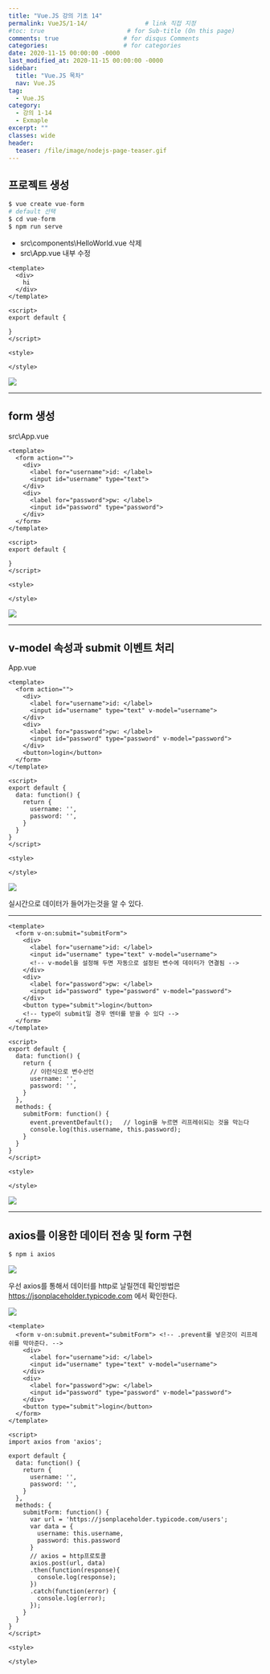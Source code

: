 ```yaml
---
title: "Vue.JS 강의 기초 14"
permalink: VueJS/1-14/                # link 직접 지정
#toc: true                       # for Sub-title (On this page)
comments: true                  # for disqus Comments
categories:                     # for categories
date: 2020-11-15 00:00:00 -0000
last_modified_at: 2020-11-15 00:00:00 -0000
sidebar:
  title: "Vue.JS 목차"
  nav: Vue.JS
tag:
  - Vue.JS
category:
  - 강의 1-14
  - Exmaple
excerpt: ""
classes: wide
header:
  teaser: /file/image/nodejs-page-teaser.gif
---
```


## 프로젝트 생성

```s
$ vue create vue-form
# default 선택
$ cd vue-form
$ npm run serve
```

* src\components\HelloWorld.vue 삭제
* src\App.vue 내부 수정

```vue
<template>
  <div>
    hi
  </div>
</template>

<script>
export default {

}
</script>

<style>

</style>
```

![](/file/image/VueJS-1-14-1.png)

---

## form 생성

src\App.vue

```vue
<template>
  <form action="">
    <div>
      <label for="username">id: </label>
      <input id="username" type="text">
    </div>
    <div>
      <label for="password">pw: </label>
      <input id="password" type="password">
    </div>
  </form>
</template>

<script>
export default {

}
</script>

<style>

</style>
```

![](/file/image/VueJS-1-14-2.png)

---

## v-model 속성과 submit 이벤트 처리

App.vue

```vue
<template>
  <form action="">
    <div>
      <label for="username">id: </label>
      <input id="username" type="text" v-model="username">
    </div>
    <div>
      <label for="password">pw: </label>
      <input id="password" type="password" v-model="password">
    </div>
    <button>login</button>
  </form>
</template>

<script>
export default {
  data: function() {
    return {
      username: '',
      password: '',
    }
  }
}
</script>

<style>

</style>
```

![](/file/image/VueJS-1-14-3.png)

실시간으로 데이터가 들어가는것을 알 수 있다.

---

```vue
<template>
  <form v-on:submit="submitForm">
    <div>
      <label for="username">id: </label>
      <input id="username" type="text" v-model="username">
      <!-- v-model을 설정해 두면 자동으로 설정된 변수에 데이터가 연결됨 -->
    </div>
    <div>
      <label for="password">pw: </label>
      <input id="password" type="password" v-model="password">
    </div>
    <button type="submit">login</button>
    <!-- type이 submit일 경우 엔터를 받을 수 있다 -->
  </form>
</template>

<script>
export default {
  data: function() {
    return {
      // 이런식으로 변수선언
      username: '',
      password: '',
    }
  },
  methods: {
    submitForm: function() {
      event.preventDefault();   // login을 누르면 리프레쉬되는 것을 막는다
      console.log(this.username, this.password);
    }
  }
}
</script>

<style>

</style>
```

![](/file/image/VueJS-1-14-4.png)

---

## axios를 이용한 데이터 전송 및 form 구현

```s
$ npm i axios
```

![](/file/image/VueJS-1-14-5.png)

우선 axios를 통해서 데이터를 http로 날릴껀데 확인방법은 https://jsonplaceholder.typicode.com 에서 확인한다.

![](/file/image/VueJS-1-14-6.png)

```vue
<template>
  <form v-on:submit.prevent="submitForm"> <!-- .prevent를 넣은것이 리프레쉬를 막아준다. -->
    <div>
      <label for="username">id: </label>
      <input id="username" type="text" v-model="username">
    </div>
    <div>
      <label for="password">pw: </label>
      <input id="password" type="password" v-model="password">
    </div>
    <button type="submit">login</button>
  </form>
</template>

<script>
import axios from 'axios';

export default {
  data: function() {
    return {
      username: '',
      password: '',
    }
  },
  methods: {
    submitForm: function() {
      var url = 'https://jsonplaceholder.typicode.com/users';
      var data = {
        username: this.username,
        password: this.password
      }
      // axios = http프로토콜
      axios.post(url, data)
      .then(function(response){
        console.log(response);
      })
      .catch(function(error) {
        console.log(error);
      });
    }
  }
}
</script>

<style>

</style>
```